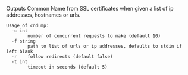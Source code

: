 Outputs Common Name from SSL certificates when given a list of ip addresses, hostnames or urls.
```
Usage of cndump:
  -c int
    	number of concurrent requests to make (default 10)
  -f string
    	path to list of urls or ip addresses, defaults to stdin if left blank
  -r	follow redirects (default false)
  -t int
    	timeout in seconds (default 5)
```
